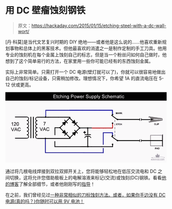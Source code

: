# 用 DC 壁瘤蚀刻钢铁

> 原文：<https://hackaday.com/2015/01/15/etching-steel-with-a-dc-wall-wort/>

[丹·科莫]是当代文艺复兴时期的 DIY 绝地——或者他是这么说的……他喜欢重新规划事物和总体上的黑客技术。但他最喜欢的消遣之一是制作定制的手工刀具。他用专业的蚀刻机在每个金属上蚀刻自己的标志，但是当一个粉丝问如何自己做时，他想到了这个简单易行的方法，在家里用一些你可能已经有的东西蚀刻金属。

实际上非常简单。只需打开一个 DC 电源(壁灯就可以了)，你就可以很容易地做出自己的蚀刻/标记设备，只需稍加修改。理想情况下，你希望 1A 的直流电压在 5-12 伏或更高。

[![etching_power_supply_schematic](img/547135ebae5e40c3b9ce9006350dc14d.png)](https://hackaday.com/wp-content/uploads/2015/01/etching_power_supply_schematic.jpg)

通过将几根电线焊接到双拉双掷开关上，您将能够轻松地在低压交流电和 DC 之间切换，这将允许您借助极板上的电解溶液来标记(交流)或蚀刻(DC)钢铁。看看[他的博客](http://dcknives.blogspot.ca/)了解全部细节，或者他刚刚写的[指导](http://www.instructables.com/id/Steel-Etching-and-Marking-from-a-DC-Adapter/)！

在之前，我们曾经见过[一种非常相似的刀标蚀刻方法。或者，如果你手边没有 DC 电源(真的吗？)你](http://hackaday.com/2013/10/27/electrochemical-etching-with-a-microcontroller/)[随时可以用 9V 电池！](http://hackaday.com/2014/03/09/fetching-etchings-for-stainless-steel/)